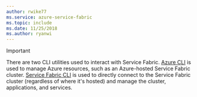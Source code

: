```yaml
---
author: rwike77
ms.service: azure-service-fabric
ms.topic: include
ms.date: 11/25/2018
ms.author: ryanwi
---
```

> [!IMPORTANT]
> There are two CLI utilities used to interact with Service Fabric. [Azure CLI](/cli/azure/get-started-with-azure-cli) is used to manage Azure resources, such as an Azure-hosted Service Fabric cluster. [Service Fabric CLI](../articles/service-fabric/service-fabric-cli.md) is used to directly connect to the Service Fabric cluster (regardless of where it's hosted) and manage the cluster, applications, and services.